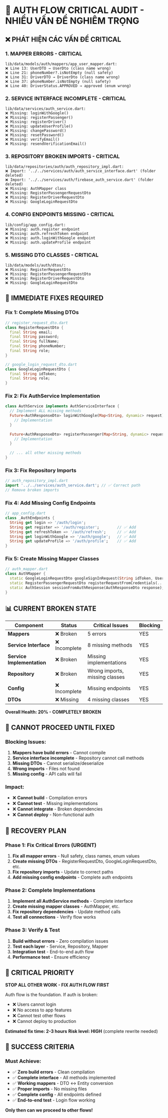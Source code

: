 # 🚨 AUTH FLOW CRITICAL AUDIT - NHIỀU VẤN ĐỀ NGHIÊM TRỌNG

## ❌ **PHÁT HIỆN CÁC VẤN ĐỀ CRITICAL**

### **1. MAPPER ERRORS - CRITICAL**
```
lib/data/models/auth/mappers/app_user_mapper.dart:
❌ Line 13: UserDTO → UserDto (class name wrong)
❌ Line 21: phoneNumber?.isNotEmpty (null safety)
❌ Line 31: DriverDTO → DriverDto (class name wrong)  
❌ Line 37: phoneNumber.isNotEmpty (null safety)
❌ Line 40: DriverStatus.APPROVED → approved (enum wrong)
```

### **2. SERVICE INTERFACE INCOMPLETE - CRITICAL**
```
lib/data/services/auth_service.dart:
❌ Missing: loginWithGoogle()
❌ Missing: registerPassenger()
❌ Missing: registerDriver()
❌ Missing: updateUserProfile()
❌ Missing: changePassword()
❌ Missing: resetPassword()
❌ Missing: verifyEmail()
❌ Missing: resendVerificationEmail()
```

### **3. REPOSITORY BROKEN IMPORTS - CRITICAL**
```
lib/data/repositories/auth/auth_repository_impl.dart:
❌ Import: '../../services/auth/auth_service_interface.dart' (folder deleted)
❌ Import: '../../services/auth/firebase_auth_service.dart' (folder deleted)
❌ Missing: AuthMapper class
❌ Missing: RegisterPassengerRequestDto
❌ Missing: RegisterDriverRequestDto
❌ Missing: GoogleLoginRequestDto
```

### **4. CONFIG ENDPOINTS MISSING - CRITICAL**
```
lib/config/app_config.dart:
❌ Missing: auth.register endpoint
❌ Missing: auth.refreshToken endpoint
❌ Missing: auth.loginWithGoogle endpoint
❌ Missing: auth.updateProfile endpoint
```

### **5. MISSING DTO CLASSES - CRITICAL**
```
lib/data/models/auth/dtos/:
❌ Missing: RegisterRequestDto
❌ Missing: RegisterPassengerRequestDto  
❌ Missing: RegisterDriverRequestDto
❌ Missing: GoogleLoginRequestDto
```

## 🔧 **IMMEDIATE FIXES REQUIRED**

### **Fix 1: Complete Missing DTOs**
```dart
// register_request_dto.dart
class RegisterRequestDto {
  final String email;
  final String password;
  final String fullName;
  final String phoneNumber;
  final String role;
}

// google_login_request_dto.dart
class GoogleLoginRequestDto {
  final String idToken;
  final String role;
}
```

### **Fix 2: Fix AuthService Implementation**
```dart
class AuthService implements AuthServiceInterface {
  // Implement ALL missing methods
  Future<AuthResponseDto> loginWithGoogle(Map<String, dynamic> request) async {
    // Implementation
  }
  
  Future<AuthResponseDto> registerPassenger(Map<String, dynamic> request) async {
    // Implementation  
  }
  
  // ... all other missing methods
}
```

### **Fix 3: Fix Repository Imports**
```dart
// auth_repository_impl.dart
import '../../services/auth_service.dart'; // ✅ Correct path
// Remove broken imports
```

### **Fix 4: Add Missing Config Endpoints**
```dart
// app_config.dart
class _AuthEndpoints {
  String get login => '/auth/login';
  String get register => '/auth/register';        // ✅ Add
  String get refreshToken => '/auth/refresh';     // ✅ Add
  String get loginWithGoogle => '/auth/google';   // ✅ Add
  String get updateProfile => '/auth/profile';    // ✅ Add
}
```

### **Fix 5: Create Missing Mapper Classes**
```dart
// auth_mapper.dart
class AuthMapper {
  static GoogleLoginRequestDto googleSignInRequest(String idToken, UserRole role);
  static RegisterPassengerRequestDto registerRequestFromCredentials(...);
  static AuthSession sessionFromAuthResponse(AuthResponseDto response);
}
```

## 📊 **CURRENT BROKEN STATE**

| Component | Status | Critical Issues | Blocking |
|-----------|--------|-----------------|----------|
| **Mappers** | ❌ Broken | 5 errors | YES |
| **Service Interface** | ❌ Incomplete | 8 missing methods | YES |
| **Service Implementation** | ❌ Broken | Missing implementations | YES |
| **Repository** | ❌ Broken | Wrong imports, missing classes | YES |
| **Config** | ❌ Incomplete | Missing endpoints | YES |
| **DTOs** | ❌ Missing | 4 missing classes | YES |

**Overall Health: 20% - COMPLETELY BROKEN**

## 🚨 **CANNOT PROCEED UNTIL FIXED**

### **Blocking Issues:**
1. **Mappers have build errors** - Cannot compile
2. **Service interface incomplete** - Repository cannot call methods
3. **Missing DTOs** - Cannot serialize/deserialize
4. **Wrong imports** - Files not found
5. **Missing config** - API calls will fail

### **Impact:**
- ❌ **Cannot build** - Compilation errors
- ❌ **Cannot test** - Missing implementations
- ❌ **Cannot integrate** - Broken dependencies
- ❌ **Cannot deploy** - Non-functional auth

## 🎯 **RECOVERY PLAN**

### **Phase 1: Fix Critical Errors (URGENT)**
1. **Fix all mapper errors** - Null safety, class names, enum values
2. **Create missing DTOs** - RegisterRequestDto, GoogleLoginRequestDto, etc.
3. **Fix repository imports** - Update to correct paths
4. **Add missing config endpoints** - Complete auth endpoints

### **Phase 2: Complete Implementations**
1. **Implement all AuthService methods** - Complete interface
2. **Create missing mapper classes** - AuthMapper, etc.
3. **Fix repository dependencies** - Update method calls
4. **Test all connections** - Verify flow works

### **Phase 3: Verify & Test**
1. **Build without errors** - Zero compilation issues
2. **Test each layer** - Service, Repository, Mapper
3. **Integration test** - End-to-end auth flow
4. **Performance test** - Ensure efficiency

## 🚨 **CRITICAL PRIORITY**

**STOP ALL OTHER WORK - FIX AUTH FLOW FIRST**

Auth flow is the foundation. If auth is broken:
- ❌ Users cannot login
- ❌ No access to app features  
- ❌ Cannot test other flows
- ❌ Cannot deploy to production

**Estimated fix time: 2-3 hours**
**Risk level: HIGH** (complete rewrite needed)

## 🎯 **SUCCESS CRITERIA**

### **Must Achieve:**
- ✅ **Zero build errors** - Clean compilation
- ✅ **Complete interface** - All methods implemented
- ✅ **Working mappers** - DTO ↔ Entity conversion
- ✅ **Proper imports** - No missing files
- ✅ **Complete config** - All endpoints defined
- ✅ **End-to-end test** - Login flow working

**Only then can we proceed to other flows!**
